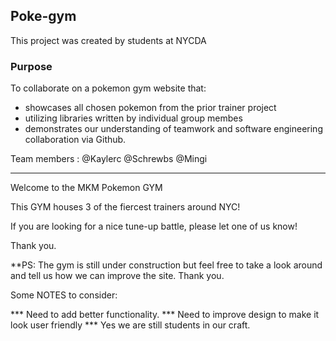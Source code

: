 ## Poke-gym

This project was created by students at NYCDA

### Purpose

To collaborate on a pokemon gym website that:
- showcases all chosen pokemon from the prior trainer project
- utilizing libraries written by individual group membes 
- demonstrates our understanding of teamwork and software engineering collaboration via Github.

Team members : @Kaylerc @Schrewbs @Mingi


_______________________________________________________________________________

Welcome to the MKM Pokemon GYM

This GYM houses 3 of the fiercest trainers around NYC! 

If you are looking for a nice tune-up battle, please let one of us know!

Thank you.

**PS: The gym is still under construction but feel free to take a look around and tell us how we can improve the site. Thank you.

Some NOTES to consider:

*** Need to add better functionality. 
*** Need to improve design to make it look user friendly
*** Yes we are still students in our craft. 

